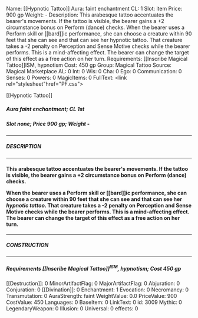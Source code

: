 Name: [[Hypnotic Tattoo]]
Aura: faint enchantment
CL: 1
Slot: item
Price: 900 gp
Weight: -
Description: This arabesque tattoo accentuates the bearer's movements. If the tattoo is visible, the bearer gains a +2 circumstance bonus on Perform (dance) checks. When the bearer uses a Perform skill or [[bard]]ic performance, she can choose a creature within 90 feet that she can see and that can see her hypnotic tattoo. That creature takes a -2 penalty on Perception and Sense Motive checks while the bearer performs. This is a mind-affecting effect. The bearer can change the target of this effect as a free action on her turn.
Requirements: [[Inscribe Magical Tattoo]]ISM, hypnotism
Cost: 450 gp
Group: Magical Tattoo
Source: Magical Marketplace
AL: 0
Int: 0
Wis: 0
Cha: 0
Ego: 0
Communication: 0
Senses: 0
Powers: 0
MagicItems: 0
FullText: <link rel="stylesheet"href="PF.css"><div class="heading"><p class="alignleft">[[Hypnotic Tattoo]]</p><div style="clear: both;"></div></div><div><h5><b>Aura </b>faint enchantment; <b>CL </b>1st</h5><h5><b>Slot </b>none; <b>Price </b>900 gp; <b>Weight </b>-</h5></div><hr/><div><h5><b>DESCRIPTION</b></h5></div><hr/><div><h4><p>This arabesque tattoo accentuates the bearer's movements. If the tattoo is visible, the bearer gains a +2 circumstance bonus on Perform (dance) checks.</p><p>When the bearer uses a Perform skill or [[bard]]ic performance, she can choose a creature within 90 feet that she can see and that can see her <i>hypnotic tattoo</i>. That creature takes a -2 penalty on Perception and Sense Motive checks while the bearer performs. This is a mind-affecting effect. The bearer can change the target of this effect as a free action on her turn.</p></h4></div><hr/><div><h5><b>CONSTRUCTION</b></h5></div><hr/><div><h5><b>Requirements </b>[[Inscribe Magical Tattoo]]<sup>ISM</sup>, <i>hypnotism</i>; <b>Cost </b>450 gp</h5></div>
[[Destruction]]: 0
MinorArtifactFlag: 0
MajorArtifactFlag: 0
Abjuration: 0
Conjuration: 0
[[Divination]]: 0
Enchantment: 1
Evocation: 0
Necromancy: 0
Transmutation: 0
AuraStrength: faint
WeightValue: 0.0
PriceValue: 900
CostValue: 450
Languages: 0
BaseItem: 0
LinkText: 0
id: 3009
Mythic: 0
LegendaryWeapon: 0
Illusion: 0
Universal: 0
effects: 0
